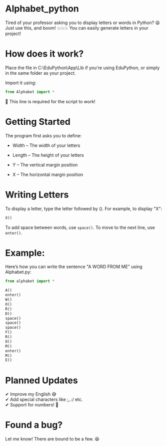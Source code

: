 # Alphabet_python
Tired of your professor asking you to display letters or words in Python? 😫
Just use this, and boom! 💥💥💥
You can easily generate letters in your project!

# How does it work?
Place the file in C:\EduPython\App\Lib if you're using EduPython, or simply in the same folder as your project.

Import it using:

```python
from Alphabet import *
```
💢 This line is required for the script to work!

# Getting Started
The program first asks you to define:

- Width – The width of your letters

- Length – The height of your letters

- Y – The vertical margin position

- X – The horizontal margin position

# Writing Letters
To display a letter, type the letter followed by ().
For example, to display "X":

```python
X()
```
To add space between words, use ``space()``.
To move to the next line, use ``enter()``.

# Example:
Here’s how you can write the sentence "A WORD FROM ME" using Alphabet.py:

```python
from alphabet import *

A()
enter()
W()
O()
R()
D()
space()
space()
space()
F()
R()
O()
M()
enter()
M()
E()
```
# Planned Updates
✔ Improve my English 😅<br>
✔ Add special characters like ;,.:/ etc.<br>
✔ Support for numbers! 🎉<br>

# Found a bug?
Let me know! There are bound to be a few. 😆

